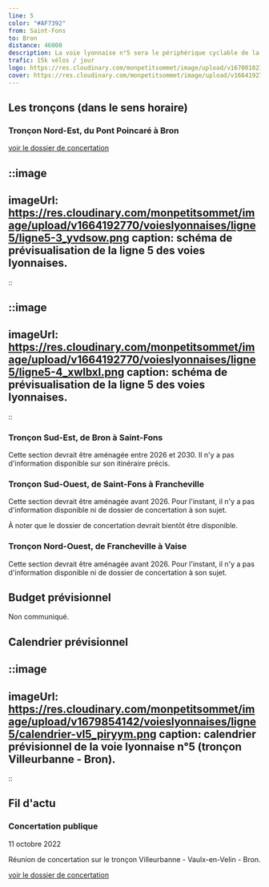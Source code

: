 ```yaml
---
line: 5
color: "#AF7392"
from: Saint-Fons
to: Bron
distance: 46000
description: La voie lyonnaise n°5 sera le périphérique cyclable de la métropole de Lyon. En effet cette ligne sera circulaire et sera la seule à ne pas traverser Lyon. Elle permettra en 2026 de relier Bron à Oullins, Sainte-Foy-les-Lyon, Francheville ou encore Tassin-la-Demi-Lune.
trafic: 15k vélos / jour
logo: https://res.cloudinary.com/monpetitsommet/image/upload/v1670018212/voieslyonnaises/ligne5/cover-vl5_bf9kkx.png
cover: https://res.cloudinary.com/monpetitsommet/image/upload/v1664192770/voieslyonnaises/ligne5/ligne5-4_xwlbxl.png
---
```


## Les tronçons (dans le sens horaire)

### Tronçon Nord-Est, du Pont Poincaré à Bron

[voir le dossier de concertation](https://www.grandlyon.com/fileadmin/user_upload/media/pdf/grands-projets/concertation-reglementaire/20220916_voieslyonnaises_ligne5-nord-est_dossier.pdf)

::image
---
imageUrl: https://res.cloudinary.com/monpetitsommet/image/upload/v1664192770/voieslyonnaises/ligne5/ligne5-3_yvdsow.png
caption: schéma de prévisualisation de la ligne 5 des voies lyonnaises.
---
::

::image
---
imageUrl: https://res.cloudinary.com/monpetitsommet/image/upload/v1664192770/voieslyonnaises/ligne5/ligne5-4_xwlbxl.png
caption: schéma de prévisualisation de la ligne 5 des voies lyonnaises.
---
::

### Tronçon Sud-Est, de Bron à Saint-Fons
Cette section devrait être aménagée entre 2026 et 2030. Il n'y a pas d'information disponible sur son itinéraire précis.

### Tronçon Sud-Ouest, de Saint-Fons à Francheville
Cette section devrait être aménagée avant 2026. Pour l'instant, il n'y a pas d'information disponible ni de dossier de concertation à son sujet.

À noter que le dossier de concertation devrait bientôt être disponible.

### Tronçon Nord-Ouest, de Francheville à Vaise
Cette section devrait être aménagée avant 2026. Pour l'instant, il n'y a pas d'information disponible ni de dossier de concertation à son sujet.

## Budget prévisionnel
Non communiqué.

## Calendrier prévisionnel

::image
---
imageUrl: https://res.cloudinary.com/monpetitsommet/image/upload/v1679854142/voieslyonnaises/ligne5/calendrier-vl5_piryym.png
caption: calendrier prévisionnel de la voie lyonnaise n°5 (tronçon Villeurbanne - Bron).
---
::


## Fil d'actu

### Concertation publique
11 octobre 2022

Réunion de concertation sur le tronçon Villeurbanne - Vaulx-en-Velin - Bron.

[voir le dossier de concertation](https://www.grandlyon.com/fileadmin/user_upload/media/pdf/grands-projets/concertation-reglementaire/20220916_voieslyonnaises_ligne5-nord-est_dossier.pdf)